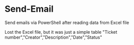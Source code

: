 # Send-Email
Send emails via PowerShell after reading data from Excel file

Lost the Excel file, but it was just a simple table "Ticket number","Creator","Description","Date","Status"
